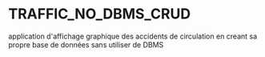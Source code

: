 # TRAFFIC_NO_DBMS_CRUD
application d'affichage graphique des accidents de circulation en creant sa propre base de données sans utiliser de DBMS

